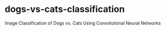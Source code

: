 # dogs-vs-cats-classification
Image Classification of Dogs vs. Cats Using Convolutional Neural Networks
